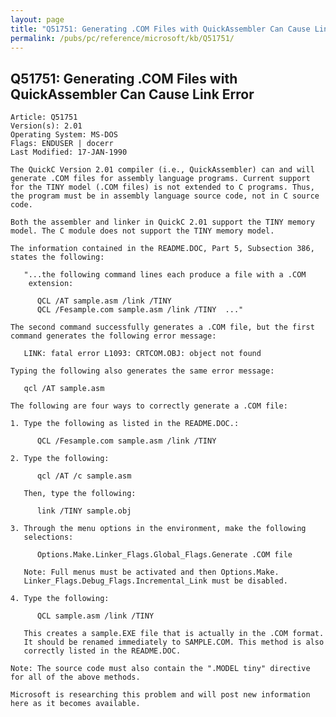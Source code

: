 ```yaml
---
layout: page
title: "Q51751: Generating .COM Files with QuickAssembler Can Cause Link Error"
permalink: /pubs/pc/reference/microsoft/kb/Q51751/
---
```


## Q51751: Generating .COM Files with QuickAssembler Can Cause Link Error

	Article: Q51751
	Version(s): 2.01
	Operating System: MS-DOS
	Flags: ENDUSER | docerr
	Last Modified: 17-JAN-1990
	
	The QuickC Version 2.01 compiler (i.e., QuickAssembler) can and will
	generate .COM files for assembly language programs. Current support
	for the TINY model (.COM files) is not extended to C programs. Thus,
	the program must be in assembly language source code, not in C source
	code.
	
	Both the assembler and linker in QuickC 2.01 support the TINY memory
	model. The C module does not support the TINY memory model.
	
	The information contained in the README.DOC, Part 5, Subsection 386,
	states the following:
	
	   "...the following command lines each produce a file with a .COM
	    extension:
	
	      QCL /AT sample.asm /link /TINY
	      QCL /Fesample.com sample.asm /link /TINY  ..."
	
	The second command successfully generates a .COM file, but the first
	command generates the following error message:
	
	   LINK: fatal error L1093: CRTCOM.OBJ: object not found
	
	Typing the following also generates the same error message:
	
	   qcl /AT sample.asm
	
	The following are four ways to correctly generate a .COM file:
	
	1. Type the following as listed in the README.DOC.:
	
	      QCL /Fesample.com sample.asm /link /TINY
	
	2. Type the following:
	
	      qcl /AT /c sample.asm
	
	   Then, type the following:
	
	      link /TINY sample.obj
	
	3. Through the menu options in the environment, make the following
	   selections:
	
	      Options.Make.Linker_Flags.Global_Flags.Generate .COM file
	
	   Note: Full menus must be activated and then Options.Make.
	   Linker_Flags.Debug_Flags.Incremental_Link must be disabled.
	
	4. Type the following:
	
	      QCL sample.asm /link /TINY
	
	   This creates a sample.EXE file that is actually in the .COM format.
	   It should be renamed immediately to SAMPLE.COM. This method is also
	   correctly listed in the README.DOC.
	
	Note: The source code must also contain the ".MODEL tiny" directive
	for all of the above methods.
	
	Microsoft is researching this problem and will post new information
	here as it becomes available.
